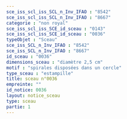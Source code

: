 ```yaml
---
sce_iss_scl_iss_SCL_n_Inv_IFAO : "8542"
sce_iss_scl_iss_SCL_n_Inv_IFAO : "8667"
categorie : "non royal"
sce_iss_scl_iss_SCE_id_sceau : "0143"
sce_iss_scl_iss_SCE_id_sceau : "0036"
typeObjet : "Sceau"
sce_iss_SCL_n_Inv_IFAO : "8542"
sce_iss_SCL_n_Inv_IFAO : "8667"
id_sceau : "0036"
dimensions_sceau : "diamètre 2,5 cm"
motif : "spirales disposées dans un cercle"
type_sceau : "estampille"
title: sceau n°0036
empreinte: ""
id_notice: 0036
layout: notice_sceau
type: sceau
partie: 1
---
```

